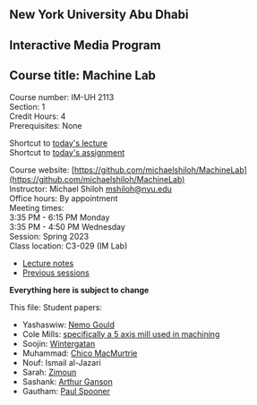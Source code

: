 ## New York University Abu Dhabi    
## Interactive Media Program    
## Course title: Machine Lab  
Course number: IM-UH 2113  
Section: 1    
Credit Hours: 4         
Prerequisites: None       

Shortcut to [today's lecture](lectureNotes.md/#todays-lecture)  
Shortcut to [today's assignment](weeklySchedule.md#todays-assignment)  

Course website: [https://github.com/michaelshiloh/MachineLab](https://github.com/michaelshiloh/MachineLab)      
Instructor: Michael Shiloh mshiloh@nyu.edu    
Office hours: By appointment  
Meeting times:    
	3:35 PM - 6:15 PM Monday  
	3:35 PM - 4:50 PM Wednesday  
Session: Spring 2023  
Class location: C3-029 (IM Lab)  
- [Lecture notes](lectureNotes.md)
- [Previous sessions](previousSessions/previousSessions.md)

**Everything here is subject to change**

This file: Student papers:

- Yashaswiw: [Nemo Gould](https://nemogould.com/)
- Cole Mills: [specifically a 5 axis mill used in machining](https://www.haascnc.com/machines/multi-axis/5-axis-mills.html)
- Soojin: [Wintergatan](https://www.youtube.com/watch?v=IvUU8joBb1Q)
- Muhammad: [Chico MacMurtrie](http://amorphicrobotworks.org/)
- Nouf: Ismail al-Jazari
- Sarah: [Zimoun](https://www.zimoun.net/)
- Sashank: [Arthur Ganson](https://www.arthurganson.com/)
- Gautham: [Paul Spooner]()
